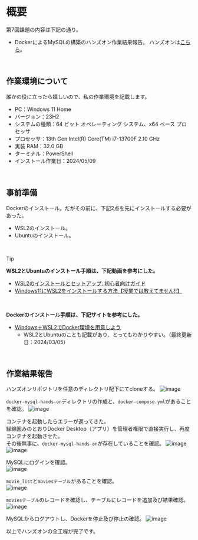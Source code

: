 # 概要
第7回課題の内容は下記の通り。
- DockerによるMySQLの構築のハンズオン作業結果報告。
ハンズオンは[こちら](https://github.com/raisetech-for-student/docker-mysql-hands-on "docker-mysql-hands-on")。
</br>

## 作業環境について
誰かの役に立ったら嬉しいので、私の作業環境を記載します。
- PC：Windows 11 Home
- バージョン：23H2
- システムの種類：64 ビット オペレーティング システム、x64 ベース プロセッサ
- プロセッサ：13th Gen Intel(R) Core(TM) i7-13700F   2.10 GHz
- 実装 RAM：32.0 GB
- ターミナル：PowerShell
- インストール作業日：2024/05/09
</br>

## 事前準備
Dockerのインストール。だがその前に、下記2点を先にインストールする必要があった。
- WSL2のインストール。
- Ubuntuのインストール。
</br>

> [!TIP]
> **WSL2とUbuntuのインストール手順は、下記動画を参考にした。**
> - [WSL2のインストールとセットアップ: 初心者向けガイド](https://youtu.be/gz-eOOyzSQE?si=D0mg4Kj6SxI14JFy "美濃加茂の蝮!")
> - [Windows11にWSL2をインストールする方法【授業では教えてません!!】](https://youtu.be/e3hg82e931k?si=Befhni_HsUbpQI_x "龍谷大学 先端理工学部 知能情報メディア課程")
> </br>
> 
> **Dockerのインストール手順は、下記サイトを参考にした。**
> - [Windows＋WSL2でDocker環境を用意しよう](https://www.kagoya.jp/howto/cloud/container/wsl2_docker/ "カゴヤのサーバー研究室")
>   - WSL2とUbuntuのことも記載があり、とってもわかりやすい。（最終更新日：2024/03/05）
</br>

## 作業結果報告
ハンズオンリポジトリを任意のディレクトリ配下にてcloneする。
![image](https://github.com/Ema-Sakai/Assignment-7/assets/166620990/e0fe4ff7-60bd-432b-ae08-2faf19124dc9)
</br>

`docker-mysql-hands-on`ディレクトリの作成と、`docker-compose.yml`があることを確認。
![image](https://github.com/Ema-Sakai/Assignment-7/assets/166620990/42ef4c40-e873-4114-8453-f2835a181700)
</br>

コンテナを起動したらエラーが返ってきた。  
緑線囲みのとおりDocker Desktop（アプリ）を管理者権限で直接実行し、再度コンテナを起動させた。  
その後無事に、`docker-mysql-hands-on`が存在していることを確認。
![image](https://github.com/Ema-Sakai/Assignment-7/assets/166620990/e2f0d1b3-26bc-4ff0-871b-40cb7be6b2a0)
![image](https://github.com/Ema-Sakai/Assignment-7/assets/166620990/092410ab-9b7d-475e-9f6c-da64d7cdb86c)
</br>

MySQLにログインを確認。  
![image](https://github.com/Ema-Sakai/Assignment-7/assets/166620990/eb56a69e-26e6-4a47-8298-ba19c8b63f48)
</br>

`movie_list`と`moviesテーブル`があることを確認。  
![image](https://github.com/Ema-Sakai/Assignment-7/assets/166620990/294da13f-eb62-4c9e-8b46-e7ab527ab066)
</br>

`moviesテーブル`のレコードを確認し、テーブルにレコードを追加及び結果確認。
![image](https://github.com/Ema-Sakai/Assignment-7/assets/166620990/d63edab3-323b-4415-9e30-1eaa89c64b0b)
</br>

MySQLからログアウトし、Dockerを停止及び停止の確認。
![image](https://github.com/Ema-Sakai/Assignment-7/assets/166620990/7f9887f3-b99d-4329-89e7-b42fb32b584a)
</br>

以上でハンズオンの全工程が完了です。
